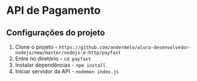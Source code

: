 # API de Pagamento

## Configurações do projeto

1. Clone o projeto - `https://github.com/andermelo/alura-desenvolvedor-nodejs/new/master/nodejs-e-http/payfast`
2. Entre no diretório - `cd payfast`
3. Instalar dependências - `npm install`
4. Iniciar servidor da API - `nodemon index.js`
